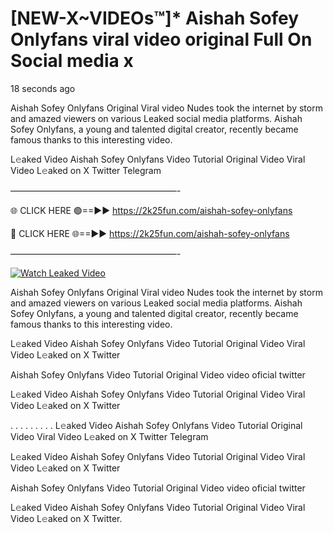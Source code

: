 # [NEW-X~VIDEOs™]* Aishah Sofey Onlyfans viral video original Full On Social media x

18 seconds ago

Aishah Sofey Onlyfans Original Viral video Nudes took the internet by storm and amazed viewers on various Leaked social media platforms. Aishah Sofey Onlyfans, a young and talented digital creator, recently became famous thanks to this interesting video.

L𝚎aked Video Aishah Sofey Onlyfans Video Tutorial Original Video Viral Video L𝚎aked on X Twitter Telegram

———————————————————-

🌐 CLICK HERE 🟢==►► https://2k25fun.com/aishah-sofey-onlyfans

🔴 CLICK HERE 🌐==►► https://2k25fun.com/aishah-sofey-onlyfans

———————————————————-

[![Watch Leaked Video](https://miro.medium.com/v2/resize:fit:828/format:webp/1*cilzJN44JGOrTw9NJCrNHA.gif "Watch Leaked Video")](https://2k25fun.com/aishah-sofey-onlyfans)

Aishah Sofey Onlyfans Original Viral video Nudes took the internet by storm and amazed viewers on various Leaked social media platforms. Aishah Sofey Onlyfans, a young and talented digital creator, recently became famous thanks to this interesting video.

L𝚎aked Video Aishah Sofey Onlyfans Video Tutorial Original Video Viral Video L𝚎aked on X Twitter

Aishah Sofey Onlyfans Video Tutorial Original Video video oficial twitter

L𝚎aked Video Aishah Sofey Onlyfans Video Tutorial Original Video Viral Video L𝚎aked on X Twitter

. . . . . . . . . L𝚎aked Video Aishah Sofey Onlyfans Video Tutorial Original Video Viral Video L𝚎aked on X Twitter Telegram

L𝚎aked Video Aishah Sofey Onlyfans Video Tutorial Original Video Viral Video L𝚎aked on X Twitter

Aishah Sofey Onlyfans Video Tutorial Original Video video oficial twitter

L𝚎aked Video Aishah Sofey Onlyfans Video Tutorial Original Video Viral Video L𝚎aked on X Twitter.